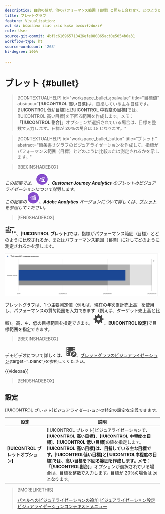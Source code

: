 ```yaml
---
description: 目的の値が、他のパフォーマンス範囲（目標）と照らし合わせて、どのように比較または測定されるかを示します。
title: ブレットグラフ
feature: Visualizations
exl-id: b560389a-1149-4e16-b45a-0c6a1f7d0e1f
role: User
source-git-commit: 4bf8c616965718426efe880865acb0e5054b6a31
workflow-type: ht
source-wordcount: '263'
ht-degree: 100%

---
```


# ブレット {#bullet}

<!-- markdownlint-disable MD034 -->

>[!CONTEXTUALHELP]
>id="workspace_bullet_goalvalue"
>title="目標値"
>abstract="**[!UICONTROL 高い目標]**&#x200B;は、目指している主な目標です。**[!UICONTROL 低い目標]**&#x200B;と&#x200B;**[!UICONTROL 中程度の目標]**&#x200B;では、[!UICONTROL 高い目標]を下回る範囲を作成します。メモ：「**[!UICONTROL 割合]**」オプションが選択されている場合は、目標を整数で入力します。目標が 20％の場合は `20` となります。"

<!-- markdownlint-enable MD034 -->

<!-- markdownlint-disable MD034 -->

>[!CONTEXTUALHELP]
>id="workspace_bullet_button"
>title="ブレット"
>abstract="箇条書きグラフのビジュアライゼーションを作成して、指標がパフォーマンス範囲（目標）とどのように比較または測定されるかを示します。"

<!-- markdownlint-enable MD034 -->

>[!BEGINSHADEBOX]

_この記事では、_ ![CustomerJourneyAnalytics](/help/assets/icons/CustomerJourneyAnalytics.svg)、_**Customer Journey Analytics** のブレットのビジュアライゼーションについて説明します。_<br/>_この記事の_ ![AdobeAnalytics](/help/assets/icons/AdobeAnalytics.svg)、_**Adobe Analytics** バージョンについて詳しくは、[ブレット](https://experienceleague.adobe.com/ja/docs/analytics/analyze/analysis-workspace/visualizations/bullet-graph)を参照してください。_

>[!ENDSHADEBOX]

![GraphBullet](/help/assets/icons/GraphBullet.svg)、**[!UICONTROL ブレット]**&#x200B;では、指標がパフォーマンス範囲（目標）とどのように比較されるか、またはパフォーマンス範囲（目標）に対してどのように測定されるかを示します。

![ブレットグラフのビジュアライゼーション](assets/bullet.png)

ブレットグラフは、1 つ主要測定値（例えば、現在の年次累計売上高）を使用し、パフォーマンスの質的範囲を入力できます（例えば、ターゲット売上高と比較）。高、中、低の目標範囲を指定できます。![設定](/help/assets/icons/Setting.svg)、**[!UICONTROL 設定]**&#x200B;で目標範囲を指定できます。

>[!BEGINSHADEBOX]

デモビデオについて詳しくは、![VideoCheckedOut](/help/assets/icons/VideoCheckedOut.svg)、[ブレットグラフのビジュアライゼーション](https://video.tv.adobe.com/v/23989/?quality=12/?quality=12&learn=on){target="_blank"}を参照してください。

{{videoaa}}

>[!ENDSHADEBOX]


## 設定

[!UICONTROL ブレット]ビジュアライゼーションの特定の設定を定義できます。

| 設定 | 説明 |
|---|---|
| **[!UICONTROL ブレットオプション]** | [!UICONTROL ブレット]ビジュアライゼーションで、**[!UICONTROL 高い目標]**、**[!UICONTROL 中程度の目標]**、**[!UICONTROL 低い目標]**&#x200B;の値を指定します。<br/>**[!UICONTROL 高い目標&#x200B;]**は、目指している主な目標です。**[!UICONTROL &#x200B;低い目標&#x200B;]**と**[!UICONTROL &#x200B;中程度の目標&#x200B;]**では、高い目標を下回る範囲を作成します。メモ：「**[!UICONTROL &#x200B;割合&#x200B;]**」オプションが選択されている場合は、目標を整数で入力します。目標が 20％の場合は `20` となります。 |

>[!MORELIKETHIS]
>
>[パネルへのビジュアライゼーションの追加](/help/analysis-workspace/visualizations/freeform-analysis-visualizations.md#add-visualizations-to-a-panel)
>[ビジュアライゼーション設定](/help/analysis-workspace/visualizations/freeform-analysis-visualizations.md#settings)
>[ビジュアライゼーションコンテキストメニュー](/help/analysis-workspace/visualizations/freeform-analysis-visualizations.md#context-menu)
>

